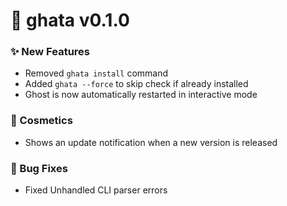 # 🔖 ghata v0.1.0

### ✨ New Features
* Removed `ghata install` command
* Added `ghata --force` to skip check if already installed
* Ghost is now automatically restarted in interactive mode

### 🎨 Cosmetics
* Shows an update notification when a new version is released

### 🐛 Bug Fixes
* Fixed Unhandled CLI parser errors
